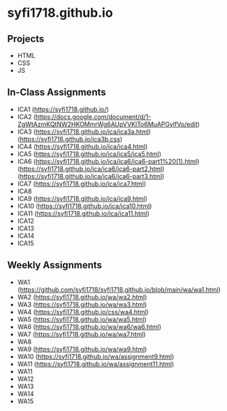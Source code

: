 # syfi1718.github.io


## Projects

* HTML
* CSS
* JS

## In-Class Assignments

* ICA1 (https://syfi1718.github.io/)
* ICA2 (https://docs.google.com/document/d/1-ZgWtAzmKQtNW2HKOMmrWg6AUpVVKlTo6MuAPGylfVo/edit)
* ICA3 (https://syfi1718.github.io/ica/ica3a.html) (https://syfi1718.github.io/ica3b.css)
* ICA4 (https://syfi1718.github.io/ica/ica4.html)
* ICA5 (https://syfi1718.github.io/ica/ica5/ica5.html)
* ICA6 (https://syfi1718.github.io/ica/ica6/ica6-part1%20(1).html) (https://syfi1718.github.io/ica/ica6/ica6-part2.html)     (https://syfi1718.github.io/ica/ica6/ica6-part3.html)
* ICA7 (https://syfi1718.github.io/ica/ica7.html)
* ICA8
* ICA9 (https://syfi1718.github.io/ica/ica9.html)
* ICA10 (https://syfi1718.github.io/ica/ica10.html)
* ICA11 (https://syfi1718.github.io/ica/ica11.html)
* ICA12
* ICA13
* ICA14
* ICA15

## Weekly Assignments
* WA1 (https://github.com/syfi1718/syfi1718.github.io/blob/main/wa/wa1.html)
* WA2 (https://syfi1718.github.io/wa/wa2.html)
* WA3 (https://syfi1718.github.io/wa/wa3.html)
* WA4 (https://syfi1718.github.io/css/wa4.html)
* WA5 (https://syfi1718.github.io/wa/wa5.html)
* WA6 (https://syfi1718.github.io/wa/wa6/wa6.html)
* WA7 (https://syfi1718.github.io/wa/wa7.html)
* WA8
* WA9 (https://syfi1718.github.io/wa/wa9.html)
* WA10 (https://syfi1718.github.io/wa/assignment9.html)
* WA11 (https://syfi1718.github.io/wa/assignment11.html)
* WA11 
* WA12
* WA13
* WA14
* WA15
